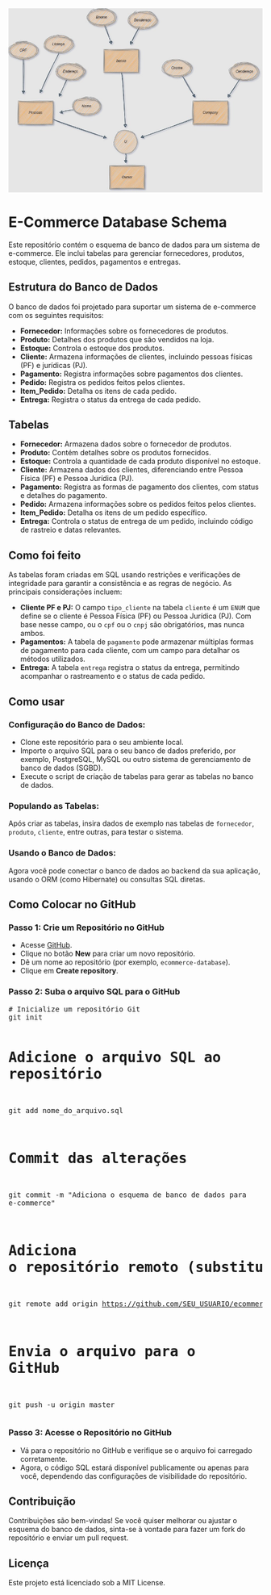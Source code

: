<img src='./projetosql.jpg' alt='projeto'>
<h1>E-Commerce Database Schema</h1>

<p>Este repositório contém o esquema de banco de dados para um sistema de e-commerce. Ele inclui tabelas para gerenciar fornecedores, produtos, estoque, clientes, pedidos, pagamentos e entregas.</p>

<h2>Estrutura do Banco de Dados</h2>
<p>O banco de dados foi projetado para suportar um sistema de e-commerce com os seguintes requisitos:</p>
<ul>
<li><strong>Fornecedor:</strong> Informações sobre os fornecedores de produtos.</li>
<li><strong>Produto:</strong> Detalhes dos produtos que são vendidos na loja.</li>
<li><strong>Estoque:</strong> Controla o estoque dos produtos.</li>
<li><strong>Cliente:</strong> Armazena informações de clientes, incluindo pessoas físicas (PF) e jurídicas (PJ).</li>
<li><strong>Pagamento:</strong> Registra informações sobre pagamentos dos clientes.</li>
<li><strong>Pedido:</strong> Registra os pedidos feitos pelos clientes.</li>
<li><strong>Item_Pedido:</strong> Detalha os itens de cada pedido.</li>
<li><strong>Entrega:</strong> Registra o status da entrega de cada pedido.</li>
</ul>

<h2>Tabelas</h2>
<ul>
<li><strong>Fornecedor:</strong> Armazena dados sobre o fornecedor de produtos.</li>
<li><strong>Produto:</strong> Contém detalhes sobre os produtos fornecidos.</li>
<li><strong>Estoque:</strong> Controla a quantidade de cada produto disponível no estoque.</li>
<li><strong>Cliente:</strong> Armazena dados dos clientes, diferenciando entre Pessoa Física (PF) e Pessoa Jurídica (PJ).</li>
<li><strong>Pagamento:</strong> Registra as formas de pagamento dos clientes, com status e detalhes do pagamento.</li>
<li><strong>Pedido:</strong> Armazena informações sobre os pedidos feitos pelos clientes.</li>
<li><strong>Item_Pedido:</strong> Detalha os itens de um pedido específico.</li>
<li><strong>Entrega:</strong> Controla o status de entrega de um pedido, incluindo código de rastreio e datas relevantes.</li>
</ul>

<h2>Como foi feito</h2>
<p>As tabelas foram criadas em SQL usando restrições e verificações de integridade para garantir a consistência e as regras de negócio. As principais considerações incluem:</p>
<ul>
<li><strong>Cliente PF e PJ:</strong> O campo <code>tipo_cliente</code> na tabela <code>cliente</code> é um <code>ENUM</code> que define se o cliente é Pessoa Física (PF) ou Pessoa Jurídica (PJ). Com base nesse campo, ou o <code>cpf</code> ou o <code>cnpj</code> são obrigatórios, mas nunca ambos.</li>
<li><strong>Pagamentos:</strong> A tabela de <code>pagamento</code> pode armazenar múltiplas formas de pagamento para cada cliente, com um campo para detalhar os métodos utilizados.</li>
<li><strong>Entrega:</strong> A tabela <code>entrega</code> registra o status da entrega, permitindo acompanhar o rastreamento e o status de cada pedido.</li>
</ul>

<h2>Como usar</h2>

<h3>Configuração do Banco de Dados:</h3>
<ul>
<li>Clone este repositório para o seu ambiente local.</li>
<li>Importe o arquivo SQL para o seu banco de dados preferido, por exemplo, PostgreSQL, MySQL ou outro sistema de gerenciamento de banco de dados (SGBD).</li>
<li>Execute o script de criação de tabelas para gerar as tabelas no banco de dados.</li>
</ul>

<h3>Populando as Tabelas:</h3>
<p>Após criar as tabelas, insira dados de exemplo nas tabelas de <code>fornecedor</code>, <code>produto</code>, <code>cliente</code>, entre outras, para testar o sistema.</p>

<h3>Usando o Banco de Dados:</h3>
<p>Agora você pode conectar o banco de dados ao backend da sua aplicação, usando o ORM (como Hibernate) ou consultas SQL diretas.</p>

<h2>Como Colocar no GitHub</h2>

<h3>Passo 1: Crie um Repositório no GitHub</h3>
<ul>
<li>Acesse <a href="https://github.com/">GitHub</a>.</li>
<li>Clique no botão <strong>New</strong> para criar um novo repositório.</li>
<li>Dê um nome ao repositório (por exemplo, <code>ecommerce-database</code>).</li>
<li>Clique em <strong>Create repository</strong>.</li>
</ul>

<h3>Passo 2: Suba o arquivo SQL para o GitHub</h3>
<pre>
# Inicialize um repositório Git
git init

# Adicione o arquivo SQL ao repositório
git add nome_do_arquivo.sql

# Commit das alterações
git commit -m "Adiciona o esquema de banco de dados para e-commerce"

# Adiciona o repositório remoto (substitua o URL do repositório pelo seu)
git remote add origin https://github.com/SEU_USUARIO/ecommerce-database.git

# Envia o arquivo para o GitHub
git push -u origin master
</pre>

<h3>Passo 3: Acesse o Repositório no GitHub</h3>
<ul>
<li>Vá para o repositório no GitHub e verifique se o arquivo foi carregado corretamente.</li>
<li>Agora, o código SQL estará disponível publicamente ou apenas para você, dependendo das configurações de visibilidade do repositório.</li>
</ul>

<h2>Contribuição</h2>
<p>Contribuições são bem-vindas! Se você quiser melhorar ou ajustar o esquema do banco de dados, sinta-se à vontade para fazer um fork do repositório e enviar um pull request.</p>

<h2>Licença</h2>
<p>Este projeto está licenciado sob a MIT License.</p>
